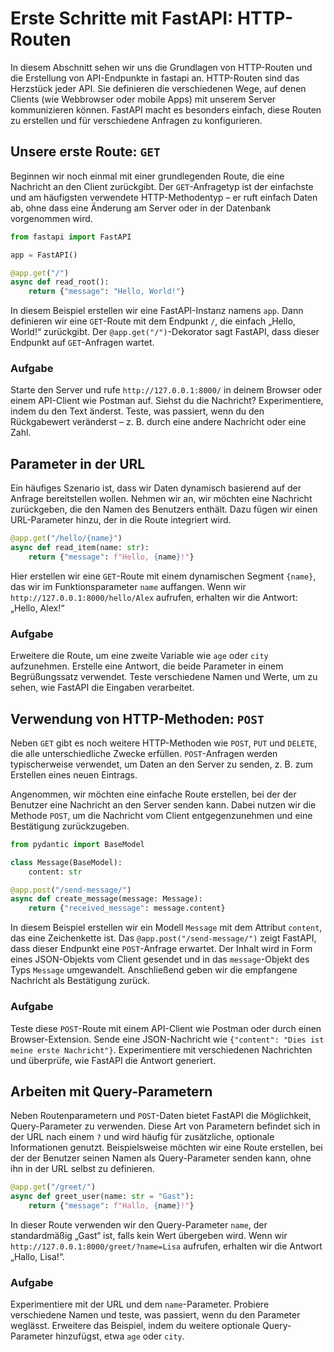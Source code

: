 # Erste Schritte mit FastAPI: HTTP-Routen

In diesem Abschnitt sehen wir uns die Grundlagen von HTTP-Routen und die Erstellung von API-Endpunkte in fastapi an. HTTP-Routen sind das Herzstück jeder API. Sie definieren die verschiedenen Wege, auf denen Clients (wie Webbrowser oder mobile Apps) mit unserem Server kommunizieren können. FastAPI macht es besonders einfach, diese Routen zu erstellen und für verschiedene Anfragen zu konfigurieren.

## Unsere erste Route: `GET`

Beginnen wir noch einmal mit einer grundlegenden Route, die eine Nachricht an den Client zurückgibt. Der `GET`-Anfragetyp ist der einfachste und am häufigsten verwendete HTTP-Methodentyp – er ruft einfach Daten ab, ohne dass eine Änderung am Server oder in der Datenbank vorgenommen wird.

```python
from fastapi import FastAPI

app = FastAPI()

@app.get("/")
async def read_root():
    return {"message": "Hello, World!"}
```

In diesem Beispiel erstellen wir eine FastAPI-Instanz namens `app`. Dann definieren wir eine `GET`-Route mit dem Endpunkt `/`, die einfach „Hello, World!“ zurückgibt. Der `@app.get("/")`-Dekorator sagt FastAPI, dass dieser Endpunkt auf `GET`-Anfragen wartet.

### Aufgabe

Starte den Server und rufe `http://127.0.0.1:8000/` in deinem Browser oder einem API-Client wie Postman auf. Siehst du die Nachricht? Experimentiere, indem du den Text änderst. Teste, was passiert, wenn du den Rückgabewert veränderst – z. B. durch eine andere Nachricht oder eine Zahl.


## Parameter in der URL

Ein häufiges Szenario ist, dass wir Daten dynamisch basierend auf der Anfrage bereitstellen wollen. Nehmen wir an, wir möchten eine Nachricht zurückgeben, die den Namen des Benutzers enthält. Dazu fügen wir einen URL-Parameter hinzu, der in die Route integriert wird.

```python
@app.get("/hello/{name}")
async def read_item(name: str):
    return {"message": f"Hello, {name}!"}
```

Hier erstellen wir eine `GET`-Route mit einem dynamischen Segment `{name}`, das wir im Funktionsparameter `name` auffangen. Wenn wir `http://127.0.0.1:8000/hello/Alex` aufrufen, erhalten wir die Antwort: „Hello, Alex!“

### Aufgabe

Erweitere die Route, um eine zweite Variable wie `age` oder `city` aufzunehmen. Erstelle eine Antwort, die beide Parameter in einem Begrüßungssatz verwendet. Teste verschiedene Namen und Werte, um zu sehen, wie FastAPI die Eingaben verarbeitet.


## Verwendung von HTTP-Methoden: `POST`

Neben `GET` gibt es noch weitere HTTP-Methoden wie `POST`, `PUT` und `DELETE`, die alle unterschiedliche Zwecke erfüllen. `POST`-Anfragen werden typischerweise verwendet, um Daten an den Server zu senden, z. B. zum Erstellen eines neuen Eintrags.

Angenommen, wir möchten eine einfache Route erstellen, bei der der Benutzer eine Nachricht an den Server senden kann. Dabei nutzen wir die Methode `POST`, um die Nachricht vom Client entgegenzunehmen und eine Bestätigung zurückzugeben.

```python
from pydantic import BaseModel

class Message(BaseModel):
    content: str

@app.post("/send-message/")
async def create_message(message: Message):
    return {"received_message": message.content}
```

In diesem Beispiel erstellen wir ein Modell `Message` mit dem Attribut `content`, das eine Zeichenkette ist. Das `@app.post("/send-message/")` zeigt FastAPI, dass dieser Endpunkt eine `POST`-Anfrage erwartet. Der Inhalt wird in Form eines JSON-Objekts vom Client gesendet und in das `message`-Objekt des Typs `Message` umgewandelt. Anschließend geben wir die empfangene Nachricht als Bestätigung zurück.

### Aufgabe

Teste diese `POST`-Route mit einem API-Client wie Postman oder durch einen Browser-Extension. Sende eine JSON-Nachricht wie `{"content": "Dies ist meine erste Nachricht"}`. Experimentiere mit verschiedenen Nachrichten und überprüfe, wie FastAPI die Antwort generiert.


## Arbeiten mit Query-Parametern

Neben Routenparametern und `POST`-Daten bietet FastAPI die Möglichkeit, Query-Parameter zu verwenden. Diese Art von Parametern befindet sich in der URL nach einem `?` und wird häufig für zusätzliche, optionale Informationen genutzt. Beispielsweise möchten wir eine Route erstellen, bei der der Benutzer seinen Namen als Query-Parameter senden kann, ohne ihn in der URL selbst zu definieren.

```python
@app.get("/greet/")
async def greet_user(name: str = "Gast"):
    return {"message": f"Hallo, {name}!"}
```

In dieser Route verwenden wir den Query-Parameter `name`, der standardmäßig „Gast“ ist, falls kein Wert übergeben wird. Wenn wir `http://127.0.0.1:8000/greet/?name=Lisa` aufrufen, erhalten wir die Antwort „Hallo, Lisa!“.

### Aufgabe

Experimentiere mit der URL und dem `name`-Parameter. Probiere verschiedene Namen und teste, was passiert, wenn du den Parameter weglässt. Erweitere das Beispiel, indem du weitere optionale Query-Parameter hinzufügst, etwa `age` oder `city`.
